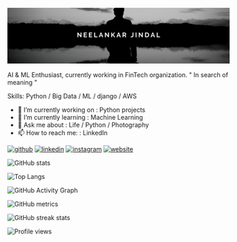 ![](https://github.com/neelankar/neelankar/blob/master/profile.png)

AI & ML Enthusiast, currently working in FinTech organization.
" In search of meaning "

Skills: Python / Big Data / ML / django / AWS

- 🔭 I’m currently working on : Python projects 
- 🌱 I’m currently learning : Machine Learning 
- 💬 Ask me about : Life / Python / Photography 
- 📫 How to reach me: : LinkedIn 


[<img src='https://cdn.jsdelivr.net/npm/simple-icons@3.0.1/icons/github.svg' alt='github' height='40'>](https://github.com/neelankar)  [<img src='https://cdn.jsdelivr.net/npm/simple-icons@3.0.1/icons/linkedin.svg' alt='linkedin' height='40'>](https://www.linkedin.com/in/https://www.linkedin.com/in/neelankar-jindal-992091127//)  [<img src='https://cdn.jsdelivr.net/npm/simple-icons@3.0.1/icons/instagram.svg' alt='instagram' height='40'>](https://www.instagram.com/neelankarjindal/)  [<img src='https://cdn.jsdelivr.net/npm/simple-icons@3.0.1/icons/icloud.svg' alt='website' height='40'>](https://neelankar.home.blog)  

![GitHub stats](https://github-readme-stats.vercel.app/api?username=neelankar&show_icons=true)  

![Top Langs](https://github-readme-stats.vercel.app/api/top-langs/?username=neelankar&hide=TeX&layout=compact)

![GitHub Activity Graph](https://activity-graph.herokuapp.com/graph?username=neelankar)  

![GitHub metrics](https://metrics.lecoq.io/neelankar)  

![GitHub streak stats](https://github-readme-streak-stats.herokuapp.com/?user=neelankar)  

![Profile views](https://gpvc.arturio.dev/neelankar)  
